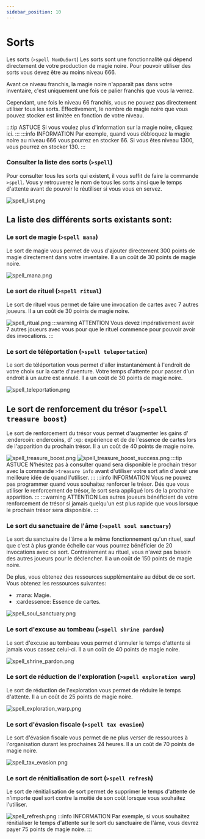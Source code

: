 ```yaml
---
sidebar_position: 10
---
```


# Sorts 

Les sorts (`>spell NomDuSort`)
Les sorts sont une fonctionnalité qui dépend directement de votre production de magie noire. Pour pouvoir utiliser des sorts vous devez être au moins niveau 666. 

Avant ce niveau franchis, la magie noire n'apparaît pas dans votre inventaire, c'est uniquement une fois ce palier franchis que vous la verrez. 

Cependant, une fois le niveau 66 franchis, vous ne pouvez pas directement utiliser tous les sorts. Effectivement, le nombre de magie noire que vous pouvez stocker est limitée en fonction de votre niveau.

:::tip ASTUCE
Si vous voulez plus d'information sur la magie noire, cliquez ici.
:::
:::info INFORMATION
Par exemple, quand vous débloquez la magie noire au niveau 666 vous pourrez en stocker 66. Si vous êtes niveau 1300, vous pourrez en stocker 130.
:::

### Consulter la liste des sorts (`>spell`)
Pour consulter tous les sorts qui existent, il vous suffit de faire la commande `>spell`. Vous y retrouverez le nom de tous les sorts ainsi que le temps d'attente avant de pouvoir le réutiliser si vous vous en servez.

![spell_list.png](/img/commands_example/spell_list.png)

## La liste des différents sorts existants sont:

### Le sort de magie (`>spell mana`)
Le sort de magie vous permet de vous d'ajouter directement 300 points de magie directement dans votre inventaire. Il a un coût de 30 points de magie noire.

![spell_mana.png](/img/commands_example/spell_mana.png)

### Le sort de rituel (`>spell ritual`)
Le sort de rituel vous permet de faire une invocation de cartes avec 7 autres joueurs. Il a un coût de 30 points de magie noire.

![spell_ritual.png](/img/commands_example/spell_ritual.png)
:::warning ATTENTION
Vous devez impérativement avoir 7 autres joueurs avec vous pour que le rituel commence pour pouvoir avoir des invocations.
:::

### Le sort de téléportation (`>spell teleportation`)
Le sort de téléportation vous permet d'aller instantanément à l'endroit de votre choix sur la carte d'aventure. Votre temps d'attente pour passer d'un endroit à un autre est annulé. Il a un coût de 30 points de magie noire.

![spell_teleportation.png](/img/commands_example/spell_teleportation.png)

## Le sort de renforcement du trésor (`>spell treasure boost`)
Le sort de renforcement du trésor vous permet d'augmenter les gains d' :endercoin: endercoins, d' :xp: expérience et de de l'essence de cartes lors de l'apparition du prochain trésor. Il a un coût de 40 points de magie noire.

![spell_treasure_boost.png](/img/commands_example/spell_treasure_boost.png)
![spell_treasure_boost_success.png](/img/commands_example/spell_treasure_boost_success.png)
:::tip ASTUCE
N'hésitez pas à consulter quand sera disponible le prochain trésor avec la commande `>treasure info` avant d'utiliser votre sort afin d'avoir une meilleure idée de quand l'utiliser.
:::
:::info INFORMATION
Vous ne pouvez pas programmer quand vous souhaitez renforcer le trésor. Dés que vous utiliser le renforcement de trésor, le sort sera appliqué lors de la prochaine apparition.
:::
:::warning ATTENTION
Les autres joueurs bénéficient de votre renforcement de trésor si jamais quelqu'un est plus rapide que vous lorsque le prochain trésor sera disponible.
:::

### Le sort du sanctuaire de l'âme (`>spell soul sanctuary`)
Le sort du sanctuaire de l'âme a le même fonctionnement qu'un rituel, sauf que c'est à plus grande échelle car vous pourrez bénéficier de 20 invocations avec ce sort. Contrairement au rituel, vous n'avez pas besoin des autres joueurs pour le déclencher. Il a un coût de 150 points de magie noire.

De plus, vous obtenez des ressources supplémentaire au début de ce sort. Vous obtenez les ressources suivantes:
- :mana: Magie.
- :cardessence: Essence de cartes.

![spell_soul_sanctuary.png](/img/commands_example/spell_soul_sanctuary.png)

### Le sort d'excuse au tombeau (`>spell shrine pardon`)
 Le sort d'excuse au tombeau vous permet d'annuler le temps d'attente si jamais vous cassez celui-ci. Il a un coût de 40 points de magie noire.

![spell_shrine_pardon.png](/img/commands_example/spell_shrine_pardon.png)

### Le sort de réduction de l'exploration (`>spell exploration warp`)
Le sort de réduction de l'exploration vous permet de réduire le temps d'attente. Il a un coût de 25 points de magie noire.

![spell_exploration_warp.png](/img/commands_example/spell_exploration_warp.png)

 ### Le sort d'évasion fiscale (`>spell tax evasion`)
 Le sort d'évasion fiscale vous permet de ne plus verser de ressources à l'organisation durant les prochaines 24 heures. Il a un coût de 70 points de magie noire.

![spell_tax_evasion.png](/img/commands_example/spell_tax_evasion.png)

 ### Le sort de rénitialisation de sort (`>spell refresh`)
 Le sort de rénitialisation de sort permet de supprimer le temps d'attente de n'importe quel sort contre la moitié de son coût lorsque vous souhaitez l'utiliser.

 ![spell_refresh.png](/img/commands_example/spell_refresh.png)
 :::info INFORMATION
 Par exemple, si vous souhaitez rénitialiser le temps d'attente sur le sort du sanctuaire de l'âme, vous devrez payer 75 points de magie noire.
 :::